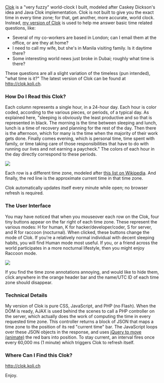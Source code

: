 [Clok](http://clok.koli.ch) is a "very fuzzy" world-clock I built, modeled after Caskey Dickson's idea and Java Clok implementation.  Clok is not built to give you the exact time in every time zone; for that, get another, more accurate, world clock.  Instead, [my version of Clok](http://clok.koli.ch) is used to help me answer basic time related questions, like:

* Several of my co-workers are based in London; can I email them at the office, or are they at home?
* I need to call my wife, but she's in Manila visiting family.  Is it daytime there?
* Some interesting world news just broke in Dubai; roughly what time is there?

These questions are all a slight variation of the timeless (pun intended), "what time is it?"  The latest version of Clok can be found at http://clok.koli.ch.

###  How Do I Read this Clok?

Each column represents a single hour, in a 24-hour day.  Each hour is color coded, according to the various pieces, or periods, of a typical day.  As explained here, "sleeping is obviously the least productive and so that is represented in black. The morning is the time between sleeping and lunch, lunch is a time of recovery and planning for the rest of the day. Then there is the afternoon, which for many is the time when the majority of their work gets done. Finally comes evening, which is personal time, time spent with family, or time taking care of those responsibilities that have to do with running our lives and not earning a paycheck."  The colors of each hour in the day directly correspond to these periods.

<img src="https://raw.githubusercontent.com/markkolich/blog/release/content/static/entries/clok-a-new-way-to-view-time/clok-main-snap.jpg">

Each row is a different time zone, modeled after [this list on Wikipedia](http://en.wikipedia.org/wiki/Time_zone#Standard_time_zones).  And finally, the red line is the approximate current time in that time zone.

Clok automatically updates itself every minute while open; no browser refresh is required.

### The User Interface

You may have noticed that when you mouseover each row on the Clok, four tiny buttons appear on the far right of each time zone.  These represent the various modes: H for human, K for hacker/developer/coder, S for server, and R for raccoon (nocturnal).  When clicked, these buttons change the mode of Clok.  If you're a relatively normal individual with decent sleeping habits, you will find Human mode most useful.  If you, or a friend across the world participates in a more nocturnal lifestyle, then you might enjoy Raccoon mode.

<img src="https://raw.githubusercontent.com/markkolich/blog/release/content/static/entries/clok-a-new-way-to-view-time/clok-mode-snap.jpg">

If you find the time zone annotations annoying, and would like to hide them, click anywhere in the orange header bar and the name/UTC ID of each time zone should disappear.

### Technical Details

My version of Clok is pure CSS, JavaScript, and PHP (no Flash).  When the DOM is ready, AJAX is used behind the scenes to call a PHP controller on the server, which actually does the work of computing the time in every requested time zone.  This controller returns a block of JSON that maps a time zone to the position of its red "current time" bar.  The JavaScript loops over these JSON objects in the response, and uses [jQuery to move (animate)](http://docs.jquery.com/Effects/animate) the red bars into position.  To stay current, an interval fires once every 60,000 ms (1 minute) which triggers Clok to refresh itself.

### Where Can I Find this Clok?

http://clok.koli.ch

Enjoy.

<!--- tags: clok, php, projects -->